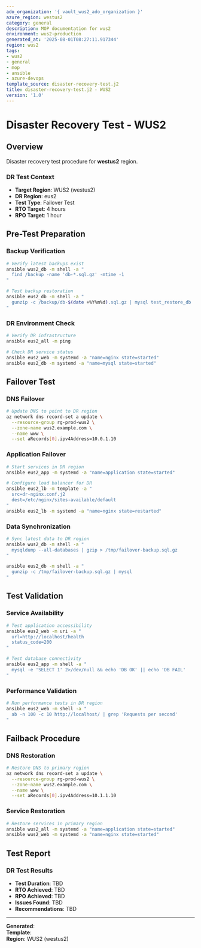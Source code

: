 ```yaml
---
ado_organization: '{ vault_wus2_ado_organization }'
azure_region: westus2
category: general
description: MOP documentation for wus2
environment: wus2-production
generated_at: '2025-08-01T08:27:11.917344'
region: wus2
tags:
- wus2
- general
- mop
- ansible
- azure-devops
template_source: disaster-recovery-test.j2
title: disaster-recovery-test.j2 - WUS2
version: '1.0'
---
```



# Disaster Recovery Test - WUS2

## Overview

Disaster recovery test procedure for **westus2** region.

### DR Test Context

- **Target Region**: WUS2 (westus2)
- **DR Region**: eus2
- **Test Type**: Failover Test
- **RTO Target**: 4 hours
- **RPO Target**: 1 hour

## Pre-Test Preparation

### Backup Verification
```bash
# Verify latest backups exist
ansible wus2_db -m shell -a "
  find /backup -name 'db-*.sql.gz' -mtime -1
"

# Test backup restoration
ansible eus2_db -m shell -a "
  gunzip -c /backup/db-$(date +%Y%m%d).sql.gz | mysql test_restore_db
"
```

### DR Environment Check
```bash
# Verify DR infrastructure
ansible eus2_all -m ping

# Check DR service status
ansible eus2_web -m systemd -a "name=nginx state=started"
ansible eus2_db -m systemd -a "name=mysql state=started"
```

## Failover Test

### DNS Failover
```bash
# Update DNS to point to DR region
az network dns record-set a update \
  --resource-group rg-prod-wus2 \
  --zone-name wus2.example.com \
  --name www \
  --set aRecords[0].ipv4Address=10.0.1.10
```

### Application Failover
```bash
# Start services in DR region
ansible eus2_app -m systemd -a "name=application state=started"

# Configure load balancer for DR
ansible eus2_lb -m template -a "
  src=dr-nginx.conf.j2
  dest=/etc/nginx/sites-available/default
"
ansible eus2_lb -m systemd -a "name=nginx state=restarted"
```

### Data Synchronization
```bash
# Sync latest data to DR region
ansible wus2_db -m shell -a "
  mysqldump --all-databases | gzip > /tmp/failover-backup.sql.gz
"

ansible eus2_db -m shell -a "
  gunzip -c /tmp/failover-backup.sql.gz | mysql
"
```

## Test Validation

### Service Availability
```bash
# Test application accessibility
ansible eus2_web -m uri -a "
  url=http://localhost/health
  status_code=200
"

# Test database connectivity
ansible eus2_app -m shell -a "
  mysql -e 'SELECT 1' 2>/dev/null && echo 'DB OK' || echo 'DB FAIL'
"
```

### Performance Validation
```bash
# Run performance tests in DR region
ansible eus2_web -m shell -a "
  ab -n 100 -c 10 http://localhost/ | grep 'Requests per second'
"
```

## Failback Procedure

### DNS Restoration
```bash
# Restore DNS to primary region
az network dns record-set a update \
  --resource-group rg-prod-wus2 \
  --zone-name wus2.example.com \
  --name www \
  --set aRecords[0].ipv4Address=10.1.1.10
```

### Service Restoration
```bash
# Restore services in primary region
ansible wus2_all -m systemd -a "name=application state=started"
ansible wus2_web -m systemd -a "name=nginx state=started"
```

## Test Report

### DR Test Results
- **Test Duration**: TBD
- **RTO Achieved**: TBD
- **RPO Achieved**: TBD
- **Issues Found**: TBD
- **Recommendations**: TBD

---

**Generated**:   
**Template**:   
**Region**: WUS2 (westus2)